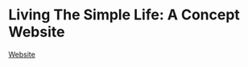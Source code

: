 # Living The Simple Life: A Concept Website
[Website](https://akhillochen.github.io/Living-The-Simple-Life-Concept-Website/website/)
